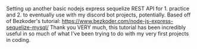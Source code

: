 Setting up another basic nodejs express sequelize REST API for 1. practice and 2. to eventually use with my discord bot projects, potentially. Based off of Bezkoder's tutorial: https://www.bezkoder.com/node-js-express-sequelize-mysql/ Thank you VERY much, this tutorial has been incredibly useful in so much of what I've been trying to do with my very first projects in coding.